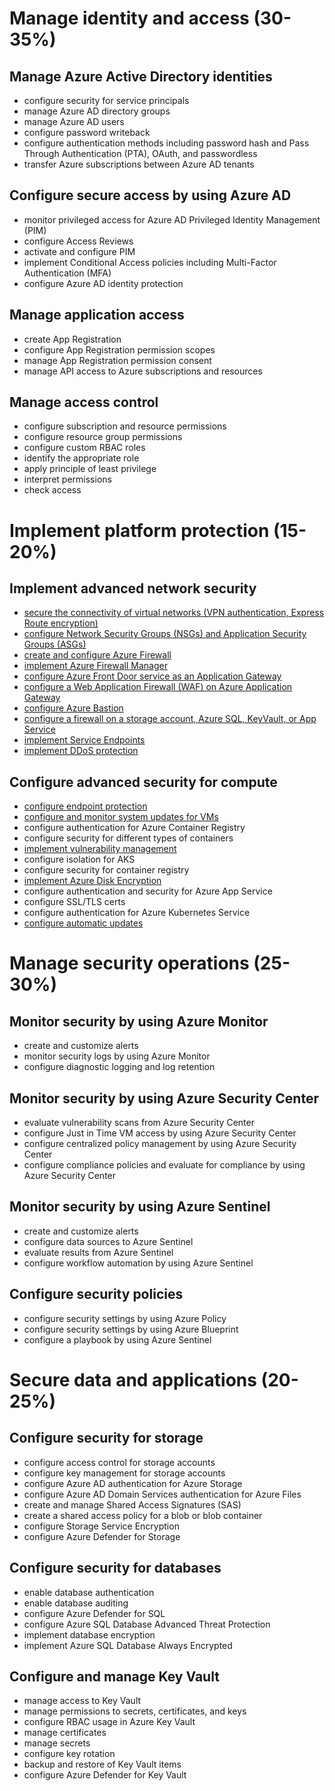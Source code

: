 # Manage identity and access (30-35%)
## Manage Azure Active Directory identities
- configure security for service principals
- manage Azure AD directory groups
- manage Azure AD users
- configure password writeback
- configure authentication methods including password hash and Pass Through Authentication (PTA), OAuth, and passwordless
- transfer Azure subscriptions between Azure AD tenants
## Configure secure access by using Azure AD
- monitor privileged access for Azure AD Privileged Identity Management (PIM)
- configure Access Reviews
- activate and configure PIM
- implement Conditional Access policies including Multi-Factor Authentication (MFA)
- configure Azure AD identity protection
## Manage application access
- create App Registration
- configure App Registration permission scopes
- manage App Registration permission consent
- manage API access to Azure subscriptions and resources
## Manage access control
- configure subscription and resource permissions
- configure resource group permissions
- configure custom RBAC roles
- identify the appropriate role
- apply principle of least privilege
- interpret permissions
- check access
# Implement platform protection (15-20%)
## Implement advanced network security
- [secure the connectivity of virtual networks (VPN authentication, Express Route
encryption)](vpn_gateway_and_express_route.md)
- [configure Network Security Groups (NSGs) and Application Security Groups (ASGs)](Network_Security_Groups_and_Application_Security_Groups.md)
- [create and configure Azure Firewall](Azure_Firewall.md)
- [implement Azure Firewall Manager](Azure_Firewall_Manager.md)
- [configure Azure Front Door service as an Application Gateway](configure_Azure_Front_Door.md)
- [configure a Web Application Firewall (WAF) on Azure Application Gateway](configure_Azure_Application_Gateway.md)
- [configure Azure Bastion](configure_Azure_Bastion.md)
- [configure a firewall on a storage account, Azure SQL, KeyVault, or App Service](configure_a_firewall_on_common_services.md)
- [implement Service Endpoints](implement_Service_Endpoints.md)
- [implement DDoS protection](implement_DDoS_protection.md)
## Configure advanced security for compute
- [configure endpoint protection](configure_endpoint_protection.md)
- [configure and monitor system updates for VMs](configure_and_monitor_system_updates_for_VMs.md)
- configure authentication for Azure Container Registry
- configure security for different types of containers
- [implement vulnerability management](implement_vulnerability_management.md)
- configure isolation for AKS
- configure security for container registry
- [implement Azure Disk Encryption](implement_azure_disk_encryption.md)
- configure authentication and security for Azure App Service
- configure SSL/TLS certs
- configure authentication for Azure Kubernetes Service
- [configure automatic updates](configure_automatic_updates.md)
# Manage security operations (25-30%)
## Monitor security by using Azure Monitor
- create and customize alerts
- monitor security logs by using Azure Monitor
- configure diagnostic logging and log retention
## Monitor security by using Azure Security Center
- evaluate vulnerability scans from Azure Security Center
- configure Just in Time VM access by using Azure Security Center
- configure centralized policy management by using Azure Security Center
- configure compliance policies and evaluate for compliance by using Azure Security
Center
## Monitor security by using Azure Sentinel
- create and customize alerts
- configure data sources to Azure Sentinel
- evaluate results from Azure Sentinel
- configure workflow automation by using Azure Sentinel
## Configure security policies
- configure security settings by using Azure Policy
- configure security settings by using Azure Blueprint
- configure a playbook by using Azure Sentinel
# Secure data and applications (20-25%)
## Configure security for storage
- configure access control for storage accounts
- configure key management for storage accounts
- configure Azure AD authentication for Azure Storage
- configure Azure AD Domain Services authentication for Azure Files
- create and manage Shared Access Signatures (SAS)
- create a shared access policy for a blob or blob container
- configure Storage Service Encryption
- configure Azure Defender for Storage
## Configure security for databases
- enable database authentication
- enable database auditing
- configure Azure Defender for SQL
- configure Azure SQL Database Advanced Threat Protection
- implement database encryption
- implement Azure SQL Database Always Encrypted
## Configure and manage Key Vault
- manage access to Key Vault
- manage permissions to secrets, certificates, and keys
- configure RBAC usage in Azure Key Vault
- manage certificates
- manage secrets
- configure key rotation
- backup and restore of Key Vault items
- configure Azure Defender for Key Vault
